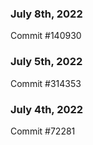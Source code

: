 ### July 8th, 2022

Commit #140930

### July 5th, 2022

Commit #314353


### July 4th, 2022

Commit #72281
